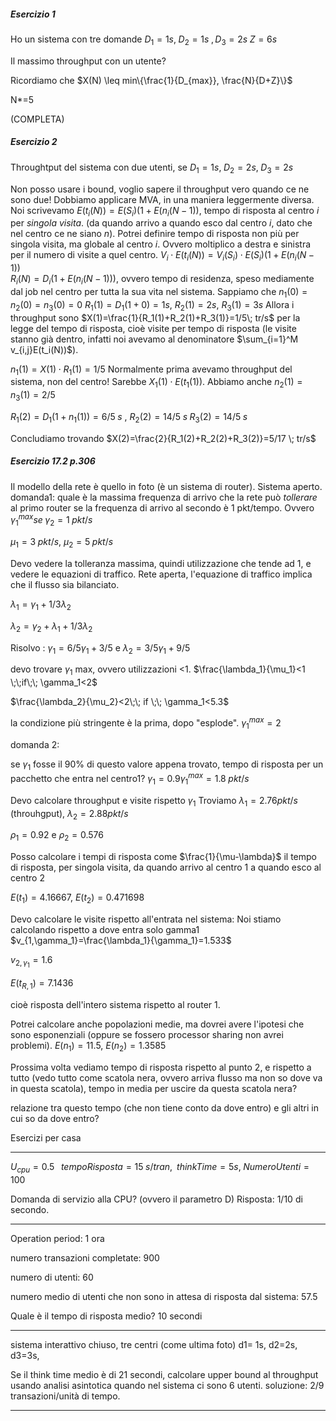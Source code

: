 ##### Esercizio 1

Ho un sistema con tre domande $D_1=1s,\;D_2=1s\;,D_3=2s\;Z=6s$

Il massimo throughput con un utente?

Ricordiamo che $X(N) \leq min\{\frac{1}{D_{max}}, \frac{N}{D+Z}\}$

N*=5

(COMPLETA)



##### Esercizio 2

Throughtput del sistema con due utenti, se $D_1=1s, \; D_2=2s,\;D_3=2s$

Non posso usare i bound, voglio sapere il throughput vero quando ce ne sono due!
Dobbiamo applicare MVA, in una maniera leggermente diversa.
Noi scrivevamo $E(t_i(N)) = E(S_i)(1+E(n_i(N-1))$, tempo di risposta al centro $i$ per *singola visita*. (da quando arrivo a quando esco dal centro $i$, dato che nel centro ce ne siano $n$). Potrei definire tempo di risposta non più per singola visita, ma globale al centro $i$.
Ovvero moltiplico a destra e sinistra per il numero di visite a quel centro.
$V_i \cdot E(t_i(N)) = V_i(S_i) \cdot E(S_i)(1+E(n_i(N-1))$ <br>
$R_i(N)=D_i(1+E(n_i(N-1)))$, ovvero tempo di residenza, speso mediamente dal job nel centro per tutta la sua vita nel sistema.
Sappiamo che $n_1(0)=n_2(0)=n_3(0)=0$
$R_1(1)=D_1(1+0)=1s$, $R_2(1)=2s$, $R_3(1)=3s$
Allora i throughput sono $X(1)=\frac{1}{R_1(1)+R_2(1)+R_3(1)}=1/5\; tr/s$ per la legge del tempo di risposta, cioè visite per tempo di risposta (le visite stanno già dentro, infatti noi avevamo al denominatore $\sum_{i=1}^M v_{i,j}E(t_i(N))$).

$n_1(1)=X(1) \cdot R_1(1) = 1/5$ Normalmente prima avevamo throughput del sistema, non del centro! Sarebbe $X_1(1) \cdot E(t_1(1))$.
Abbiamo anche $n_2(1)=n_3(1)=2/5$

$R_1(2)=D_1(1+n_1(1))=6/5 \;s$ , 
$R_2(2)=14/5 \;s \; R_3(2)=14/5 \;s$

Concludiamo trovando $X(2)=\frac{2}{R_1(2)+R_2(2)+R_3(2)}=5/17 \; tr/s$



##### Esercizio 17.2 p.306

Il modello della rete è quello in foto (è un sistema di router). Sistema aperto.
domanda1:
quale è la massima frequenza di arrivo che la rete può *tollerare* al primo router se la frequenza di arrivo al secondo è 1 pkt/tempo. Ovvero $\gamma_1^{max} se\; \gamma_2=1\; pkt/s$

$\mu_1=3\; pkt/s$, $\mu_2=5\;pkt/s$

Devo vedere la tolleranza massima, quindi utilizzazione che tende ad 1, e vedere le equazioni di traffico. Rete aperta, l'equazione di traffico implica che il flusso sia bilanciato.

$\lambda_1=\gamma_1+1/3\lambda_2$

$\lambda_2=\gamma_2+\lambda_1+1/3\lambda_2$

Risolvo : $\gamma_1=6/5\gamma_1 + 3/5$ e $\lambda_2=3/5\gamma_1+9/5$

devo trovare $\gamma_1$ max, ovvero utilizzazioni <1.
$\frac{\lambda_1}{\mu_1}<1 \;\;if\;\; \gamma_1<2$ 

$\frac{\lambda_2}{\mu_2}<2\;\; if \;\; \gamma_1<5.3$

la condizione più stringente è la prima, dopo "esplode". $\gamma_1^{max}=2$

domanda 2:

se $\gamma_1$ fosse il 90% di questo valore appena trovato, tempo di risposta per un pacchetto che entra nel centro1?
$\gamma_1=0.9\gamma_1^{max}=1.8 \;pkt/s$

Devo calcolare throughput e visite rispetto $\gamma_1$
Troviamo $\lambda_1=2.76 pkt/s$ (throuhgput), $\lambda_2=2.88 pkt/s$

$\rho_1=0.92$ e $\rho_2=0.576$

Posso calcolare i tempi di risposta come $\frac{1}{\mu-\lambda}$ 
il tempo di risposta, per singola visita, da quando arrivo al centro 1 a quando esco al centro 2

$E(t_1)=4.16667$, $E(t_2)=0.471698$

Devo calcolare le visite rispetto all'entrata nel sistema:
Noi stiamo calcolando rispetto a dove entra solo gamma1
$v_{1,\gamma_1}=\frac{\lambda_1}{\gamma_1}=1.533$

$v_{2,\gamma_1}=1.6$

$E(t_{R,1})= 7.1436$

cioè risposta dell'intero sistema rispetto al router 1.

Potrei calcolare anche popolazioni medie, ma dovrei avere l'ipotesi che sono esponenziali (oppure se fossero processor sharing non avrei problemi).
$E(n_1)=11.5$, $E(n_2)=1.3585$





Prossima volta vediamo tempo di risposta rispetto al punto 2, e rispetto a tutto (vedo tutto come scatola nera, ovvero arriva flusso ma non so dove va in questa scatola), tempo in media per uscire da questa scatola nera?

relazione tra questo tempo (che non tiene conto da dove entro) e gli altri in cui so da dove entro?

Esercizi per casa

----

$U_{cpu}=0.5 \;\;\; tempoRisposta= 15 \;s/tran, \;\; thinkTime =5s, \; NumeroUtenti=100$

Domanda di servizio alla CPU? (ovvero il parametro D) Risposta: 1/10 di secondo.

-----

Operation period: 1 ora

numero transazioni completate: 900

numero di utenti: 60

numero medio di utenti che non sono in attesa di risposta dal sistema: 57.5

Quale è il tempo di risposta medio? 10 secondi

---

sistema interattivo chiuso, tre centri (come ultima foto)
d1= 1s, d2=2s, d3=3s,

Se il think time medio è di 21 secondi, calcolare upper bound al throughput usando analisi asintotica quando nel sistema ci sono 6 utenti. soluzione: 2/9 transazioni/unità di tempo.

----


